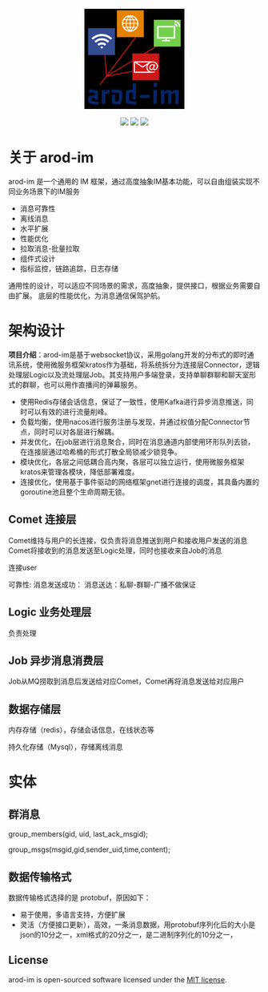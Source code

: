 <p align="center"><a><img width="200px" src="https://raw.githubusercontent.com/gqzcl/blog_image/master/20220607232316.png"/></a></p><p align="center">
<img src="https://img.shields.io/badge/arod--im-im-green">
<img src="https://img.shields.io/github/go-mod/go-version/gqzcl/arod-im">
<img src="https://img.shields.io/github/license/gqzcl/arod-im">
</p>

# 关于 arod-im

arod-im 是一个通用的 IM 框架，通过高度抽象IM基本功能，可以自由组装实现不同业务场景下的IM服务
- 消息可靠性
- 离线消息
- 水平扩展
- 性能优化
- 拉取消息-批量拉取
- 组件式设计
- 指标监控，链路追踪，日志存储

通用性的设计，可以适应不同场景的需求，高度抽象，提供接口，根据业务需要自由扩展。
底层的性能优化，为消息通信保驾护航。

# 架构设计 

**项目介绍**：arod-im是基于websocket协议，采用golang开发的分布式的即时通讯系统，使用微服务框架kratos作为基础，将系统拆分为连接层Connector，逻辑处理层Logic以及流处理层Job。其支持用户多端登录，支持单聊群聊和聊天室形式的群聊，也可以用作直播间的弹幕服务。
* 使用Redis存储会话信息，保证了一致性，使用Kafka进行异步消息推送，同时可以有效的进行流量削峰。
* 负载均衡，使用nacos进行服务注册与发现，并通过权值分配Connector节点，同时可以对各层进行解耦。
* 并发优化，在job层进行消息聚合，同时在消息通道内部使用环形队列去锁，在连接层通过哈希桶的形式打散全局锁减少锁竞争。
* 模块优化，各层之间低耦合高内聚，各层可以独立运行，使用微服务框架kratos来管理各模块，降低部署难度。
* 连接优化，使用基于事件驱动的网络框架gnet进行连接的调度，其具备内置的goroutine池且整个生命周期无锁。



## Comet 连接层

Comet维持与用户的长连接，仅负责将消息推送到用户和接收用户发送的消息
Comet将接收到的消息发送至Logic处理，同时也接收来自Job的消息

连接user

可靠性: 
消息发送成功：
消息送达：私聊-群聊-广播不做保证

## Logic 业务处理层

负责处理

## Job 异步消息消费层

Job从MQ捞取到消息后发送给对应Comet，Comet再将消息发送给对应用户

## 数据存储层

内存存储（redis），存储会话信息，在线状态等

持久化存储（Mysql），存储离线消息

# 实体

## 群消息


group_members(gid, uid, last_ack_msgid);

group_msgs(msgid,gid,sender_uid,time,content);

## 数据传输格式

数据传输格式选择的是 protobuf，原因如下：

- 易于使用，多语言支持，方便扩展
- 灵活（方便接口更新），高效，一条消息数据，用protobuf序列化后的大小是json的10分之一，xml格式的20分之一，是二进制序列化的10分之一，

## License

arod-im is open-sourced software licensed under the [MIT license](./LICENSE).